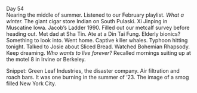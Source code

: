 Day 54  
Nearing the middle of summer. Listened to our February playlist. *What a winter.* The giant cigar store Indian on South Pulaski. Xi Jinping in Muscatine Iowa. Jacob’s Ladder 1990\. Filled out our metcalf survey before heading out. Met dad at Sha Tin. Ate at a Din Tai Fung. Elderly bionics? Something to look into. Went home. Captive killer whales. Typhoon hitting tonight. Talked to Josie about Sliced Bread. Watched Bohemian Rhapsody. Keep dreaming. *Who wants to live forever?* Recalled mornings suiting up at the motel 8 in Irvine or Berkeley. 

Snippet: Green Leaf Industries, the disaster company. Air filtration and roach bars. It was one burning in the summer of ‘23. The image of a smog filled New York City.
